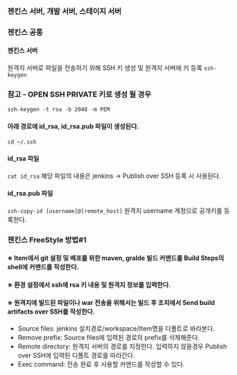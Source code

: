 ### 젠킨스 서버, 개발 서버, 스테이지 서버


### 젠킨스 공통
#### 젠킨스 서버
원격지 서버로 파일을 전송하기 위해 SSH 키 생성 및 원격지 서버에 키 등록
```ssh-keygen```

### 참고 - OPEN SSH PRIVATE 키로 생성 될 경우
```ssh-keygen -t rsa -b 2048 -m PEM```

#### 아래 경로에 id_rsa, id_rsa.pub 파일이 생성된다.
```cd ~/.ssh``` 

#### id_rsa 파일
```cat id_rsa```
해당 파일의 내용은 jenkins -> Publish over SSH 등록 시 사용된다.

#### id_rsa.pub 파일
```ssh-copy-id [username]@[remote_host]```
원격지 username 계정으로 공개키를 등록한다.

### 젠킨스 FreeStyle 방법#1

#### ※ Item에서 git 설정 및 배포를 위한 maven, gralde 빌드 커맨드를 **Build Steps**의 shell에 커맨드를 작성한다.

#### ※ 환경 설정에서 ssh에 rsa 키 내용 및 원격지 정보를 입력한다.

#### ※ 원격지에 빌드된 파일이나 war 전송을 위해서는 **빌드 후 조치**에서 Send build artifacts over SSH를 작성한다.
- Source files: jenkins 설치경로/workspace/Item명을 디폴트로 바라본다.
- Remove prefix: Source files에 입력된 경로의 prefix를 삭제해준다.
- Remote directory: 원격지 서버의 경로를 지정한다. 입력하지 않을경우 Publish over SSH에 입력된 디폴트 경로를 따라간다.
- Exec command: 전송 완료 후 사용할 커맨드를 작성할 수 있다.
